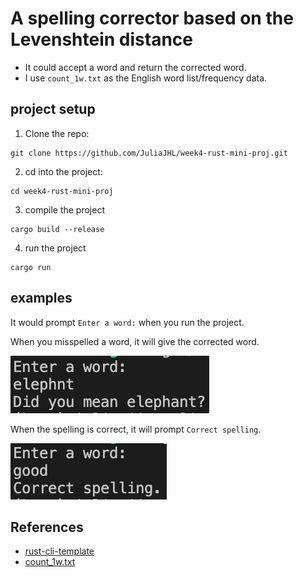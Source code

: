 # A spelling corrector based on the Levenshtein distance
* It could accept a word and return the corrected word.
* I use `count_1w.txt` as the English word list/frequency data.

## project setup
1. Clone the repo:
```
git clone https://github.com/JuliaJHL/week4-rust-mini-proj.git
```
2. cd into the project:
```
cd week4-rust-mini-proj
```
3. compile the project
```
cargo build --release
```
4. run the project
```
cargo run
```

## examples
It would prompt `Enter a word:` when you run the project.

When you misspelled a word, it will give the corrected word.

![wrong](https://github.com/JuliaJHL/imgs_readme/blob/main/rustmini/wrong.png)

When the spelling is correct, it will prompt `Correct spelling`.

![right](https://github.com/JuliaJHL/imgs_readme/blob/main/rustmini/right.png)

## References

* [rust-cli-template](https://github.com/kbknapp/rust-cli-template)
* [count_1w.txt](https://norvig.com/ngrams/)
